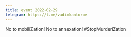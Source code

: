 ```yaml
---
title: event 2022-02-29
telegram: https://t.me/vadimkantorov
---
```

No to mobiliZation!
No to annexation!
#StopMurderiZation

